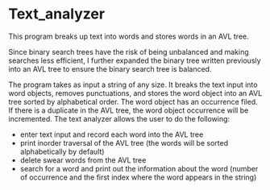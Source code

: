 # Text_analyzer
This program breaks up text into words and stores words in an AVL tree.

Since binary search trees have the risk of being unbalanced and making searches less efficient, I further expanded the binary tree written previously into an AVL tree to ensure the binary search tree is balanced.

The program takes as input a string of any size.
It breaks the text input into word objects, removes punctuations, and stores the word object into an AVL tree sorted by alphabetical order.
The word object has an occurrence filed. If there is a duplicate in the AVL tree, the word object occurrence will be incremented.
The text analyzer allows the user to do the following:
- enter text input and record each word into the AVL tree
- print inorder traversal of the AVL tree (the words will be sorted alphabetically by default)
- delete swear words from the AVL tree
- search for a word and print out the information about the word (number of occurrence and the first index where the word appears in the string)
